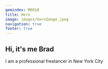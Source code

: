 ```yaml
---
gemindex: M0010
title: Hero
image: images/heroImage.jpeg
navigation: true
footer: true
---
```


<h2 class="hero_title">Hi, it's me Brad</h2>
<p class="hero_desc">I am a professional freelancer in New York City</p>

